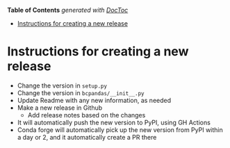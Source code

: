 <!-- START doctoc generated TOC please keep comment here to allow auto update -->
<!-- DON'T EDIT THIS SECTION, INSTEAD RE-RUN doctoc TO UPDATE -->
**Table of Contents**  *generated with [DocToc](https://github.com/thlorenz/doctoc)*

- [Instructions for creating a new release](#instructions-for-creating-a-new-release)

<!-- END doctoc generated TOC please keep comment here to allow auto update -->

# Instructions for creating a new release
* Change the version in `setup.py`
* Change the version in `bcpandas/__init__.py`
* Update Readme with any new information, as needed
* Make a new release in Github
    * Add release notes based on the changes
* It will automatically push the new version to PyPI, using GH Actions
* Conda forge will automatically pick up the new version from PyPI within a day or 2, and it automatically create a PR there